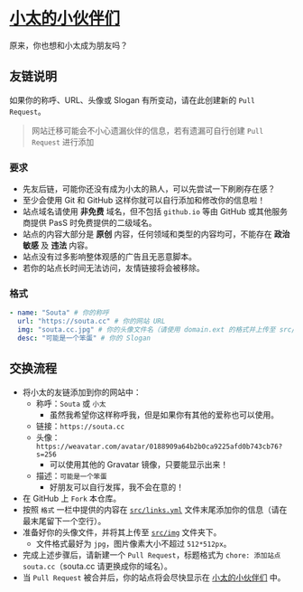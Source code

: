 # [小太的小伙伴们](https://souta.cc/friends)

原来，你也想和小太成为朋友吗？

## 友链说明

如果你的称呼、URL、头像或 Slogan 有所变动，请在此创建新的 `Pull Request`。

> 网站迁移可能会不小心遗漏伙伴的信息，若有遗漏可自行创建 `Pull Request` 进行添加

### 要求

- 先友后链，可能你还没有成为小太的熟人，可以先尝试一下刷刷存在感？
- 至少会使用 Git 和 GitHub 这样你就可以自行添加和修改你的信息啦！
- 站点域名请使用 **非免费** 域名，但不包括 `github.io` 等由 GitHub 或其他服务商提供 PasS 时免费提供的二级域名。
- 站点的内容大部分是 **原创** 内容，任何领域和类型的内容均可，不能存在 **政治敏感** 及 **违法** 内容。
- 站点没有过多影响整体观感的广告且无恶意脚本。
- 若你的站点长时间无法访问，友情链接将会被移除。

### 格式

```yml
- name: "Souta" # 你的称呼
  url: "https://souta.cc" # 你的网站 URL
  img: "souta.cc.jpg" # 你的头像文件名（请使用 domain.ext 的格式并上传至 src/img 中）
  desc: "可能是一个笨蛋" # 你的 Slogan
```

## 交换流程

- 将小太的友链添加到你的网站中：
  - 称呼：`Souta` 或 `小太`
    - 虽然我希望你这样称呼我，但是如果你有其他的爱称也可以使用。
  - 链接：`https://souta.cc`
  - 头像：`https://weavatar.com/avatar/0188909a64b2b0ca9225afd0b743cb76?s=256`
    - 可以使用其他的 Gravatar 镜像，只要能显示出来！
  - 描述：`可能是一个笨蛋`
    - 好朋友可以自行发挥，我不会在意的！
- 在 GitHub 上 `Fork` 本仓库。
- 按照 `格式` 一栏中提供的内容在 [`src/links.yml`](./src/links.yml) 文件末尾添加你的信息（请在最末尾留下一个空行）。
- 准备好你的头像文件，并将其上传至 [`src/img`](./src/img) 文件夹下。
  - 文件格式最好为 `jpg`，图片像素大小不超过 `512*512px`。
- 完成上述步骤后，请新建一个 `Pull Request`，标题格式为 `chore: 添加站点 souta.cc`（souta.cc 请更换成你的域名）。
- 当 `Pull Request` 被合并后，你的站点将会尽快显示在 [小太的小伙伴们](https://souta.cc/friends) 中。
